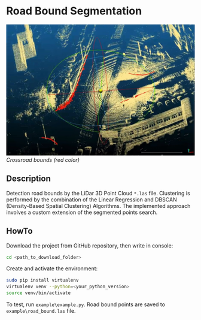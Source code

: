 # Road Bound Segmentation
<img src="example\road_bound.jpg" width="700" height="350">
<em>Crossroad bounds (red color)</em>

## Description
Detection road bounds by the LiDar 3D Point Cloud `*.las` file. Clustering is performed by the combination of
the Linear Regression and DBSCAN (Density-Based Spatial Clustering) Algorithms. The implemented approach involves
a custom extension of the segmented points search.

## HowTo
Download the project from GitHub repository, then write in console: <br>
```bash
cd <path_to_download_folder>
```
Create and activate the environment:
 ```bash
 sudo pip install virtualenv
 virtualenv venv --python=<your_python_version>
 source venv/bin/activate
```
To test, run `example\example.py`. Road bound points are saved to `example\road_bound.las` file.
